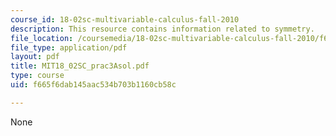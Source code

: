 ```yaml
---
course_id: 18-02sc-multivariable-calculus-fall-2010
description: This resource contains information related to symmetry.
file_location: /coursemedia/18-02sc-multivariable-calculus-fall-2010/f665f6dab145aac534b703b1160cb58c_MIT18_02SC_prac3Asol.pdf
file_type: application/pdf
layout: pdf
title: MIT18_02SC_prac3Asol.pdf
type: course
uid: f665f6dab145aac534b703b1160cb58c

---
```

None